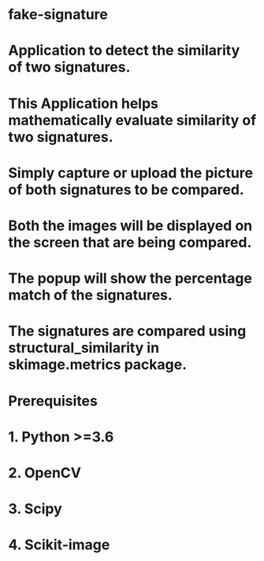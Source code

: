 # fake-signature
# Application to detect the similarity of two signatures.
# This Application helps mathematically evaluate similarity of two signatures. 
# Simply capture or upload the picture of both signatures to be compared.
# Both the images will be displayed on the screen that are being compared.
# The popup will show the percentage match of the signatures.
# The signatures are compared using structural_similarity in skimage.metrics package.


# Prerequisites
# 1. Python >=3.6
# 2. OpenCV
# 3. Scipy
# 4. Scikit-image
